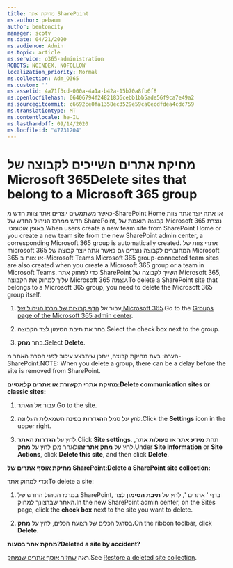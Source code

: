 ```yaml
---
title: מחיקת אתר SharePoint
ms.author: pebaum
author: bentoncity
manager: scotv
ms.date: 04/21/2020
ms.audience: Admin
ms.topic: article
ms.service: o365-administration
ROBOTS: NOINDEX, NOFOLLOW
localization_priority: Normal
ms.collection: Adm_O365
ms.custom: ''
ms.assetid: 4a71f3cd-000a-4a1a-b42a-15b70a8fb6f8
ms.openlocfilehash: 06406794f24821836cebb1bb5ade56f9ca7e49a2
ms.sourcegitcommit: c6692ce0fa1358ec3529e59ca0ecdfdea4cdc759
ms.translationtype: MT
ms.contentlocale: he-IL
ms.lasthandoff: 09/14/2020
ms.locfileid: "47731204"
---
```

# <a name="delete-sites-that-belong-to-a-microsoft-365-group"></a><span data-ttu-id="5943e-102">מחיקת אתרים השייכים לקבוצה של Microsoft 365</span><span class="sxs-lookup"><span data-stu-id="5943e-102">Delete sites that belong to a Microsoft 365 group</span></span>

<span data-ttu-id="5943e-103">כאשר משתמשים יוצרים אתר צוות חדש מ-SharePoint Home או אתה יוצר אתר צוות חדש ממרכז הניהול החדש של SharePoint, קבוצה תואמת של Microsoft 365 נוצרת באופן אוטומטי.</span><span class="sxs-lookup"><span data-stu-id="5943e-103">When users create a new team site from SharePoint Home or you create a new team site from the new SharePoint admin center, a corresponding Microsoft 365 group is automatically created.</span></span> <span data-ttu-id="5943e-104">אתרי צוות של microsoft 365 המחוברים לקבוצה נוצרים גם כאשר אתה יוצר קבוצה של Microsoft 365 או צוות ב-Microsoft Teams.</span><span class="sxs-lookup"><span data-stu-id="5943e-104">Microsoft 365 group-connected team sites are also created when you create a Microsoft 365 group or a team in Microsoft Teams.</span></span> <span data-ttu-id="5943e-105">כדי למחוק אתר SharePoint השייך לקבוצה של Microsoft 365, עליך למחוק את הקבוצה Microsoft 365 עצמה.</span><span class="sxs-lookup"><span data-stu-id="5943e-105">To delete a SharePoint site that belongs to a Microsoft 365 group, you need to delete the Microsoft 365 group itself.</span></span> 
  
1. <span data-ttu-id="5943e-106">עבור אל [הדף קבוצות של מרכז הניהול של Microsoft 365](https://portal.office.com/adminportal/home#/groups).</span><span class="sxs-lookup"><span data-stu-id="5943e-106">Go to the [Groups page of the Microsoft 365 admin center](https://portal.office.com/adminportal/home#/groups).</span></span>
    
2. <span data-ttu-id="5943e-107">בחר את תיבת הסימון לצד הקבוצה.</span><span class="sxs-lookup"><span data-stu-id="5943e-107">Select the check box next to the group.</span></span>
    
3. <span data-ttu-id="5943e-108">בחר **מחק**.</span><span class="sxs-lookup"><span data-stu-id="5943e-108">Select **Delete**.</span></span>
    
<span data-ttu-id="5943e-109">הערה: בעת מחיקת קבוצה, ייתכן שיתבצע עיכוב לפני הסרת האתר מ-SharePoint.</span><span class="sxs-lookup"><span data-stu-id="5943e-109">NOTE: When you delete a group, there can be a delay before the site is removed from SharePoint.</span></span>
  
<span data-ttu-id="5943e-110">**מחיקת אתרי תקשורת או אתרים קלאסיים:**</span><span class="sxs-lookup"><span data-stu-id="5943e-110">**Delete communication sites or classic sites:**</span></span>

1. <span data-ttu-id="5943e-111">עבור אל האתר.</span><span class="sxs-lookup"><span data-stu-id="5943e-111">Go to the site.</span></span>
  
2. <span data-ttu-id="5943e-112">לחץ על סמל **ההגדרות** בפינה השמאלית העליונה.</span><span class="sxs-lookup"><span data-stu-id="5943e-112">Click the **Settings** icon in the upper right.</span></span> 
  
3. <span data-ttu-id="5943e-113">לחץ על **הגדרות האתר**.</span><span class="sxs-lookup"><span data-stu-id="5943e-113">Click **Site settings**.</span></span> <span data-ttu-id="5943e-114">תחת **מידע אתר** או **פעולות אתר**, לחץ על **מחק אתר זה**ולאחר מכן לחץ על **מחק**.</span><span class="sxs-lookup"><span data-stu-id="5943e-114">Under **Site Information** or **Site Actions**, click **Delete this site**, and then click **Delete**.</span></span>
  
<span data-ttu-id="5943e-115">**מחיקת אוסף אתרים של SharePoint:**</span><span class="sxs-lookup"><span data-stu-id="5943e-115">**Delete a SharePoint site collection:**</span></span>

<span data-ttu-id="5943e-116">כדי למחוק אתר:</span><span class="sxs-lookup"><span data-stu-id="5943e-116">To delete a site:</span></span>
  
1. <span data-ttu-id="5943e-117">במרכז הניהול החדש של SharePoint, בדף ' אתרים ', לחץ על **תיבת הסימון** לצד האתר שברצונך למחוק.</span><span class="sxs-lookup"><span data-stu-id="5943e-117">In the new SharePoint admin center, on the Sites page, click the **check box** next to the site you want to delete.</span></span> 
    
2. <span data-ttu-id="5943e-118">בסרגל הכלים של רצועת הכלים, לחץ על **מחק.**</span><span class="sxs-lookup"><span data-stu-id="5943e-118">On the ribbon toolbar, click **Delete.**</span></span>
    
<span data-ttu-id="5943e-119">**מחקת אתר בטעות?**</span><span class="sxs-lookup"><span data-stu-id="5943e-119">**Deleted a site by accident?**</span></span>

<span data-ttu-id="5943e-120">ראה [שחזור אוסף אתרים שנמחק](https://go.microsoft.com/fwlink/?linkid=867660).</span><span class="sxs-lookup"><span data-stu-id="5943e-120">See [Restore a deleted site collection](https://go.microsoft.com/fwlink/?linkid=867660).</span></span>
  


